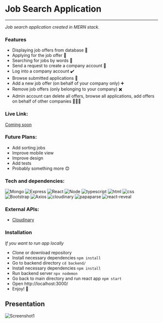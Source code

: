 # Job Search Application

---

_Job search application created in MERN stack._

### Features

- Displaying job offers from database 💼
- Applying for the job offer 🚀
- Searching for jobs by words 🔎
- Send a request to create a company account 📧
- Log into a company account ✔️
- Browse submitted applications 📝
- Add a new job offer (on behalf of your company only) ➕
- Remove job offers (only belonging to your company) ✖️
- Admin account can delete all offers, browse all applications, add offers on behalf of other companies 👨🏼‍💻

### Live Link:
[Coming soon](#)

### Future Plans:
- Add sorting jobs
- Improve mobile view
- Improve design
- Add tests
- Probably something more 😊

### Tech and dependencies:
![Mongo](https://img.shields.io/badge/-mongoDB-lightgray?style=for-the-badge&logo=mongodb) ![Express](https://img.shields.io/badge/-express-darkgreen?style=for-the-badge&logo=express) ![React](https://img.shields.io/badge/-react-black?style=for-the-badge&logo=react)  ![Node](https://img.shields.io/badge/-node.js-navy?style=for-the-badge&logo=node.js)
![typescript](https://img.shields.io/badge/-typescript-yellow?style=for-the-badge&logo=typescript) ![html](https://img.shields.io/badge/-html-green?style=for-the-badge&logo=html5) ![css](https://img.shields.io/badge/-css-blue?style=for-the-badge&logo=css3) ![Bootstrap](https://img.shields.io/badge/-bootstrap-black?style=for-the-badge&logo=bootstrap)
![Axios](https://img.shields.io/badge/-Axios-purple?style=for-the-badge&logo=axios) ![cloudinary](https://img.shields.io/badge/-cloudinary-blue?style=for-the-badge&logo=cloudinary) ![papaparse](https://img.shields.io/badge/-papaparse-green?style=for-the-badge&logo=papaparse) ![react-reveal](https://img.shields.io/badge/-react--reveal-teal?style=for-the-badge&logo=react-reveal)


### External APIs:
- [Cloudinary](https://cloudinary.com/)

### Installation
_If you want to run app locally_
- Clone or download repository
- Install necessary dependencies ```npm install``` 
- Go to backend directory ```cd backend/```
- Install necessary dependencies ```npm install``` 
- Run backend server  ``` npx nodemon ```
- Go back to main directory and run react app ```npm start```
- Open http://localhost:3000/
- Enjoy! 🎉

## Presentation
![Screenshot1](#)

